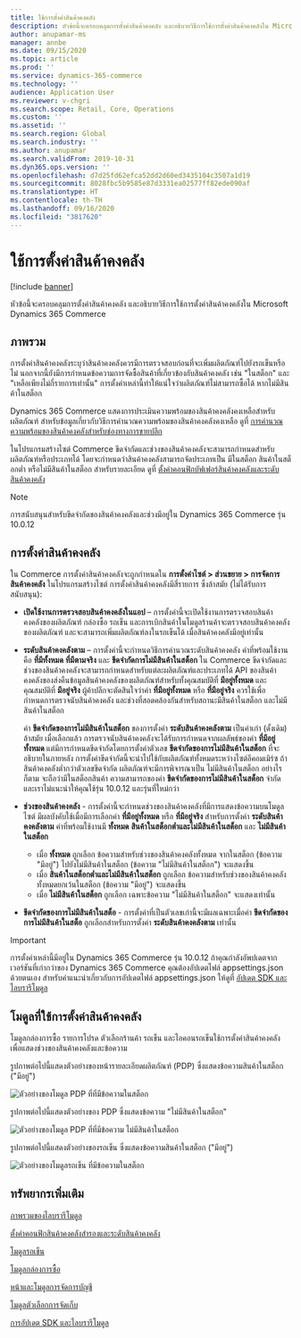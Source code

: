 ```yaml
---
title: ใช้การตั้งค่าสินค้าคงคลัง
description: หัวข้อนี้จะครอบคลุมการตั้งค่าสินค้าคงคลัง และอธิบายวิธีการใช้การตั้งค่าสินค้าคงคลังใน Microsoft Dynamics 365 Commerce
author: anupamar-ms
manager: annbe
ms.date: 09/15/2020
ms.topic: article
ms.prod: ''
ms.service: dynamics-365-commerce
ms.technology: ''
audience: Application User
ms.reviewer: v-chgri
ms.search.scope: Retail, Core, Operations
ms.custom: ''
ms.assetid: ''
ms.search.region: Global
ms.search.industry: ''
ms.author: anupamar
ms.search.validFrom: 2019-10-31
ms.dyn365.ops.version: ''
ms.openlocfilehash: d7d25fd62efca52dd2d60ed3435104c3507a1d19
ms.sourcegitcommit: 8028fbc5b9585e87d3331ea02577ff82ede090af
ms.translationtype: HT
ms.contentlocale: th-TH
ms.lasthandoff: 09/16/2020
ms.locfileid: "3817620"
---
```

# <a name="apply-inventory-settings"></a>ใช้การตั้งค่าสินค้าคงคลัง

[!include [banner](includes/banner.md)]

หัวข้อนี้จะครอบคลุมการตั้งค่าสินค้าคงคลัง และอธิบายวิธีการใช้การตั้งค่าสินค้าคงคลังใน Microsoft Dynamics 365 Commerce

## <a name="overview"></a>ภาพรวม

การตั้งค่าสินค้าคงคลังระบุว่าสินค้าคงคลังควรมีการตรวจสอบก่อนที่จะเพิ่มผลิตภัณฑ์ไปยังรถเข็นหรือไม่ นอกจากนี้ยังมีการกำหนดข้อความการจัดซื้อสินค้าที่เกี่ยวข้องกับสินค้าคงคลัง เช่น "ในสต็อก" และ "เหลือเพียงไม่กี่รายการเท่านั้น" การตั้งค่าเหล่านี้ทำให้แน่ใจว่าผลิตภัณฑ์ไม่สามารถซื้อได้ หากไม่มีสินค้าในสต็อก

Dynamics 365 Commerce แสดงการประเมินความพร้อมของสินค้าคงคลังคงเหลือสำหรับผลิตภัณฑ์ สำหรับข้อมูลเกี่ยวกับวิธีการคำนวณความพร้อมของสินค้าคงคลังคงเหลือ ดูที่ [การคำนวณความพร้อมของสินค้าคงคลังสำหรับช่องทางการขายปลีก](calculated-inventory-retail-channels.md)

ในโปรแกรมสร้างไซต์ Commerce ขีดจำกัดและช่วงของสินค้าคงคลังจะสามารถกำหนดสำหรับผลิตภัณฑ์หรือประเภทได้ โดยจะกำหนดว่าสินค้าคงคลังสามารถจัดประเภทเป็น มีในสต็อก สินค้าในสต็อกต่ำ หรือไม่มีสินค้าในสต็อก สำหรับรายละเอียด ดูที่ [ตั้งค่าคอนฟิกบัฟเฟอร์สินค้าคงคลังและระดับสินค้าคงคลัง](inventory-buffers-levels.md)

> [!NOTE]
> การสนับสนุนสำหรับขีดจำกัดของสินค้าคงคลังและช่วงมีอยู่ใน Dynamics 365 Commerce รุ่น 10.0.12

## <a name="inventory-settings"></a>การตั้งค่าสินค้าคงคลัง

ใน Commerce การตั้งค่าสินค้าคงคลังจะถูกกำหนดใน **การตั้งค่าไซต์ \> ส่วนขยาย \> การจัดการสินค้าคงคลัง** ในโปรแกรมสร้างไซต์ การตั้งค่าสินค้าคงคลังมีสี่รายการ ซึ่งล้าสมัย (ไม่ได้รับการสนับสนุน):

- **เปิดใช้งานการตรวจสอบสินค้าคงคลังในแอป** – การตั้งค่านี้จะเปิดใช้งานการตรวจสอบสินค้าคงคลังของผลิตภัณฑ์ กล่องซื้อ รถเข็น และการเบิกสินค้าในโมดูลร้านค้าจะตรวจสอบสินค้าคงคลังของผลิตภัณฑ์ และจะสามารถเพิ่มผลิตภัณฑ์ลงในรถเข็นได้ เมื่อสินค้าคงคลังมีอยู่เท่านั้น
- **ระดับสินค้าคงคลังตาม** – การตั้งค่านี้จะกำหนดวิธีการคำนวณระดับสินค้าคงคลัง ค่าที่พร้อมใช้งานคือ **ที่มีทั้งหมด** **ที่มีตามจริง** และ **ขีดจำกัดการไม่มีสินค้าในสต็อก** ใน Commerce ขีดจำกัดและช่วงของสินค้าคงคลังจะสามารถกำหนดสำหรับแต่ละผลิตภัณฑ์และประเภทได้ API ของสินค้าคงคลังของส่งคืนข้อมูลสินค้าคงคลังของผลิตภัณฑ์สำหรับทั้งคุณสมบัติที่ **มีอยู่ทั้งหมด** และคุณสมบัติที่ **มีอยู่จริง** ผู้ค้าปลีกจะตัดสินใจว่าค่า **ที่มีอยู่ทั้งหมด** หรือ **ที่มีอยู่จริง** ควรใช้เพื่อกำหนดการตรวจนับสินค้าคงคลัง และช่วงที่สอดคล้องกันสำหรับสถานะมีสินค้าในสต็อก และไม่มีสินค้าในสต็อก

    ค่า **ขีดจำกัดของการไม่มีสินค้าในสต็อก** ของการตั้งค่า **ระดับสินค้าคงคลังตาม** เป็นค่าเก่า (ดั้งเดิม) ล้าสมัย เมื่อเลือกแล้ว การตรวจนับสินค้าคงคลังจะได้รับการกำหนดจากผลลัพธ์ของค่า **ที่มีอยู่ทั้งหมด** แต่มีการกำหนดขีดจำกัดโดยการตั้งค่าตัวเลข **ขีดจำกัดของการไม่มีสินค้าในสต็อก** ที่จะอธิบายในภายหลัง การตั้งค่าขีดจำกัดนี้จะนำไปใช้กับผลิตภัณฑ์ทั้งหมดระหว่างไซต์อีคอมเมิร์ซ ถ้าสินค้าคงคลังต่ำกว่าตัวเลขขีดจำกัด ผลิตภัณฑ์จะมีการพิจารณาเป็น ไม่มีสินค้าในสต็อก อย่างไรก็ตาม จะถือว่ามีในสต็อกสินค้า ความสามารถของค่า **ขีดจำกัดของการไม่มีสินค้าในสต็อก** จำกัด และเราไม่แนะนำให้คุณใช้รุ่น 10.0.12 และรุ่นที่ใหม่กว่า

- **ช่วงของสินค้าคงคลัง** - การตั้งค่านี้จะกำหนดช่วงของสินค้าคงคลังที่มีการแสดงข้อความบนโมดูลไซต์ มีผลบังคับใช้เมื่อมีการเลือกค่า **ที่มีอยู่ทั้งหมด** หรือ **ที่มีอยู่จริง** สำหรับการตั้งค่า **ระดับสินค้าคงคลังตาม** ค่าที่พร้อมใช้งานมี **ทั้งหมด** **สินค้าในสต็อกต่ำและไม่มีสินค้าในสต็อก** และ **ไม่มีสินค้าในสต็อก**

    - เมื่อ **ทั้งหมด** ถูกเลือก ข้อความสำหรับช่วงของสินค้าคงคลังทั้งหมด จากในสต็อก (ข้อความ "มีอยู่") ไปยังไม่มีสินค้าในสต็อก (ข้อความ "ไม่มีสินค้าในสต็อก") จะแสดงขึ้น
    - เมื่อ **สินค้าในสต็อกต่ำและไม่มีสินค้าในสต็อก** ถูกเลือก ข้อความสำหรับช่วงของสินค้าคงคลังทั้งหมดยกเว้นในสต็อก (ข้อความ "มีอยู่") จะแสดงขึ้น
    - เมื่อ **ไม่มีสินค้าในสต็อก** ถูกเลือก เฉพาะข้อความ "ไม่มีสินค้าในสต็อก" จะแสดงเท่านั้น

- **ขีดจำกัดของการไม่มีสินค้าในสต็อ** - การตั้งค่าที่เป็นตัวเลขเก่านี้จะมีผลเฉพาะเมื่อค่า **ขีดจำกัดของการไม่มีสินค้าในสต็อ** ถูกเลือกสำหรับการตั้งค่า **ระดับสินค้าคงคลังตาม** เท่านั้น

> [!IMPORTANT] 
> การตั้งค่าเหล่านี้มีอยู่ใน Dynamics 365 Commerce รุ่น 10.0.12 ถ้าคุณกำลังอัพปเดตจากเวอร์ชันที่เก่ากว่าของ Dynamics 365 Commerce คุณต้องอัปเดตไฟล์ appsettings.json ด้วยตนเอง สำหรับคำแนะนำเกี่ยวกับการอัปเดตไฟล์ appsettings.json ให้ดูที่ [อัปเดต SDK และไลบรารีโมดูล](e-commerce-extensibility/sdk-updates.md#update-the-appsettingsjson-file)

## <a name="modules-that-use-inventory-settings"></a>โมดูลที่ใช้การตั้งค่าสินค้าคงคลัง

โมดูลกล่องการซื้อ รายการโปรด ตัวเลือกร้านค้า รถเข็น และไอคอนรถเข็นใช้การตั้งค่าสินค้าคงคลัง เพื่อแสดงช่วงของสินค้าคงคลังและข้อความ

รูปภาพต่อไปนี้แสดงตัวอย่างของหน้ารายละเอียดผลิตภัณฑ์ (PDP) ซึ่งแสดงข้อความสินค้าในสต็อก ("มีอยู่")

![ตัวอย่างของโมดูล PDP ที่ที่มีข้อความในสต็อก](./media/pdp-InStock.png)

รูปภาพต่อไปนี้แสดงตัวอย่างของ PDP ซึ่งแสดงข้อความ "ไม่มีสินค้าในสต็อก"

![ตัวอย่างของโมดูล PDP ที่ที่มีข้อความ ไม่มีสินค้าในสต็อก](./media/pdp-outofstock.png)

รูปภาพต่อไปนี้แสดงตัวอย่างของรถเข็น ซึ่งแสดงข้อความสินค้าในสต็อก ("มีอยู่")

![ตัวอย่างของโมดูลรถเข็น ที่มีข้อความในสต็อก](./media/cart-instock.png)

## <a name="additional-resources"></a>ทรัพยากรเพิ่มเติม

[ภาพรวมของไลบรารีโมดูล](starter-kit-overview.md)

[ตั้งค่าคอนฟิกสินค้าคงคลังสำรองและระดับสินค้าคงคลัง](inventory-buffers-levels.md)

[โมดูลรถเข็น](add-cart-module.md)

[โมดูลกล่องการซื้อ](add-buy-box.md)

[หน้าและโมดูลการจัดการบัญชี](account-management.md)

[โมดูลตัวเลือกการจัดเก็บ](store-selector.md)

[การอัปเดต SDK และไลบรารีโมดูล](e-commerce-extensibility/sdk-updates.md)
